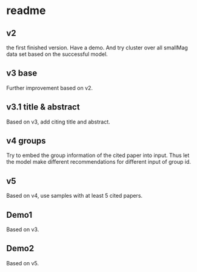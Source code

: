 # readme

## v2

the first finished version. Have a demo. And try cluster over all smallMag data set based on the successful model.

## v3 base
Further improvement based on v2. 

## v3.1 title & abstract
Based on v3, add citing title and abstract.

## v4 groups
Try to embed the group information of the cited paper into input. Thus let the model make different recommendations for different input of group id.

## v5
Based on v4, use samples with at least 5 cited papers.

## Demo1
Based on v3.

## Demo2
Based on v5. 